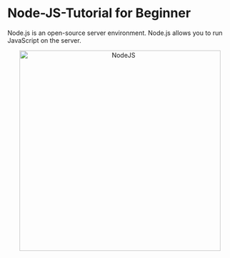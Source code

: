 # Node-JS-Tutorial for Beginner
Node.js is an open-source server environment.  Node.js allows you to run JavaScript on the server.

<p align='center'>
<img width="450" alt="NodeJS" src="https://github.com/Dulon18/Node-JS-Tutorial/assets/80118217/5ea3a4e3-f4f6-4f05-9528-20220047e843">
</p>
